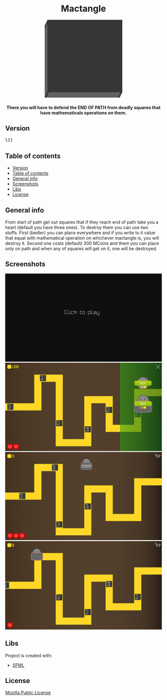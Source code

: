 <h1 align="center">Mactangle</h1>
<center><img src="./rc/textures/Mactangle.png" alt=""/></center>
<h4 align="center">There you will have to defend the END OF PATH from deadly squares that have mathematicals operations on them.</h2>

## Version
1.1.1

## Table of contents
- [Version](#version)
- [Table of contents](#table-of-contents)
- [General info](#general-info)
- [Screenshots](#screenshots)
- [Libs](#libs)
- [License](#license)

## General info
From start of path get out squares that if they reach end of path take you a heart (default you have three ones). To destroy them you can use two stuffs. First (bedler) you can place everywhere and if you write to it value that equal with mathematical operation on whichever mactangle is, you will destroy it. Second one costs (default) 300 MCoins and them you can place only on path and when any of squares will get on it, one will be destroyed.   

## Screenshots
![Main Menu](./rc/screenshots/MainMenu.png)
![Shop](./rc/screenshots/Shop.png)
![Game1](./rc/screenshots/Game1.png)
![Game2](./rc/screenshots/Game2.png)

## Libs
Project is created with:
* [SFML](https://github.com/SFML/SFML)
	
## License
[Mozilla Public License](LICENSE.md)
